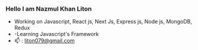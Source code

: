 ### Hello I am Nazmul Khan Liton 



- Working on Javascript, React js, Next Js, Express js, Node js, MongoDB, Redux
- -Learning Javascript's Framework
- 📫 : liton079@gmail.com

